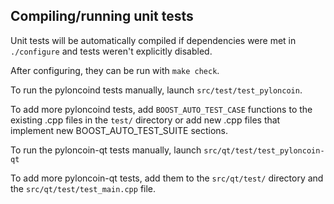 Compiling/running unit tests
------------------------------------

Unit tests will be automatically compiled if dependencies were met in `./configure`
and tests weren't explicitly disabled.

After configuring, they can be run with `make check`.

To run the pyloncoind tests manually, launch `src/test/test_pyloncoin`.

To add more pyloncoind tests, add `BOOST_AUTO_TEST_CASE` functions to the existing
.cpp files in the `test/` directory or add new .cpp files that
implement new BOOST_AUTO_TEST_SUITE sections.

To run the pyloncoin-qt tests manually, launch `src/qt/test/test_pyloncoin-qt`

To add more pyloncoin-qt tests, add them to the `src/qt/test/` directory and
the `src/qt/test/test_main.cpp` file.
